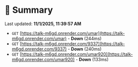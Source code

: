# 📖 Summary
Last updated: **11/1/2025, 11:39:57 AM**

- `GET` [https://talk-m6gd.onrender.com/umar](https://talk-m6gd.onrender.com/umar) - **Down** (244ms)
- `GET` [https://talk-m6gd.onrender.com/9337](https://talk-m6gd.onrender.com/9337) - **Down** (240ms)
- `GET` [https://talk-m6gd.onrender.com/umar920](https://talk-m6gd.onrender.com/umar920) - **Down** (133ms)
